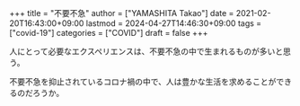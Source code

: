 +++
title = "不要不急"
author = ["YAMASHITA Takao"]
date = 2021-02-20T16:43:00+09:00
lastmod = 2024-04-27T14:46:30+09:00
tags = ["covid-19"]
categories = ["COVID"]
draft = false
+++

人にとって必要なエクスペリエンスは、不要不急の中で生まれるものが多いと思う。

不要不急を抑止されているコロナ禍の中で、人は豊かな生活を求めることができるのだろうか。
